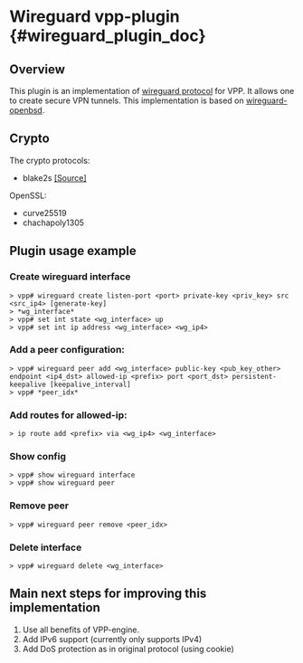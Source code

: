 # Wireguard vpp-plugin  {#wireguard_plugin_doc}

## Overview
This plugin is an implementation of [wireguard protocol](https://www.wireguard.com/) for VPP. It allows one to create secure VPN tunnels.
This implementation is based on [wireguard-openbsd](https://git.zx2c4.com/wireguard-openbsd/).

## Crypto

The crypto protocols:

- blake2s [[Source]](https://github.com/BLAKE2/BLAKE2)

OpenSSL:

- curve25519
- chachapoly1305

## Plugin usage example

### Create wireguard interface

```
> vpp# wireguard create listen-port <port> private-key <priv_key> src <src_ip4> [generate-key]
> *wg_interface*
> vpp# set int state <wg_interface> up
> vpp# set int ip address <wg_interface> <wg_ip4>
```

### Add a peer configuration:
```
> vpp# wireguard peer add <wg_interface> public-key <pub_key_other> endpoint <ip4_dst> allowed-ip <prefix> port <port_dst> persistent-keepalive [keepalive_interval]
> vpp# *peer_idx*
```

### Add routes for allowed-ip:
```
> ip route add <prefix> via <wg_ip4> <wg_interface>
```

### Show config
```
> vpp# show wireguard interface
> vpp# show wireguard peer
```

### Remove peer
```
> vpp# wireguard peer remove <peer_idx>
```


### Delete interface 
```
> vpp# wireguard delete <wg_interface>
```

## Main next steps for improving this implementation
1. Use all benefits of VPP-engine.
2. Add IPv6 support (currently only supports IPv4)
3. Add DoS protection as in original protocol (using cookie)
